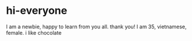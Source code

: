 # hi-everyone
I am a newbie, happy to learn from you all. thank you!
I am 35, vietnamese, female. i like chocolate
